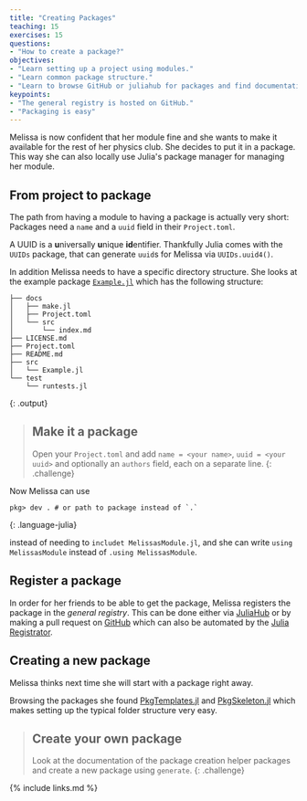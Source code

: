 ```yaml
---
title: "Creating Packages"
teaching: 15
exercises: 15
questions:
- "How to create a package?"
objectives:
- "Learn setting up a project using modules."
- "Learn common package structure."
- "Learn to browse GitHub or juliahub for packages and find documentation."
keypoints:
- "The general registry is hosted on GitHub."
- "Packaging is easy"
---
```


Melissa is now confident that her module fine and she wants to make it
available for the rest of her physics club.
She decides to put it in a package.
This way she can also locally use Julia's package manager for managing her
module.

## From project to package

The path from having a module to having a package is actually very short:
Packages need a `name` and a `uuid` field in their `Project.toml`.

A UUID is a **u**niversally **u**nique **id**entifier.
Thankfully Julia comes with the `UUIDs` package, that can generate `uuid`s for
Melissa via `UUIDs.uuid4()`.

In addition Melissa needs to have a specific directory structure.
She looks at the example package [`Example.jl`][ex] which has the following
structure:

~~~
├── docs
│   ├── make.jl
│   ├── Project.toml
│   └── src
│       └── index.md
├── LICENSE.md
├── Project.toml
├── README.md
├── src
│   └── Example.jl
└── test
    └── runtests.jl
~~~
{: .output}

> ## Make it a package
>
> Open your `Project.toml` and add `name = <your name>`, `uuid = <your uuid>`
> and optionally an `authors` field, each on a separate line.
{: .challenge}

Now Melissa can use

~~~
pkg> dev . # or path to package instead of `.`
~~~
{: .language-julia}

instead of needing to `includet MelissasModule.jl`, and she can write
`using MelissasModule` instead of `.using MelissasModule`.

## Register a package

In order for her friends to be able to get the package, Melissa registers the
package in the _general registry_.
This can be done either via [JuliaHub][jh] or by making a pull request on
[GitHub][gh] which can also be automated by the [Julia Registrator][jr].

## Creating a new package

Melissa thinks next time she will start with a package right away.

Browsing the packages she found [PkgTemplates.jl][pt] and [PkgSkeleton.jl][ps]
which makes setting up the typical folder structure very easy.

> ## Create your own package
>
> Look at the documentation of the package creation helper packages and create
> a new package using `generate`.
{: .challenge}

[ex]: https://github.com/JuliaLang/Example.jl
[gh]: https://github.com/JuliaRegistries/General/pulls
[jh]: https://juliahub.com/ui/Registrator
[jr]: https://github.com/JuliaRegistries/Registrator.jl
[ps]: https://github.com/tpapp/PkgSkeleton.jl
[pt]: https://invenia.github.io/PkgTemplates.jl/stable/

{% include links.md %}
